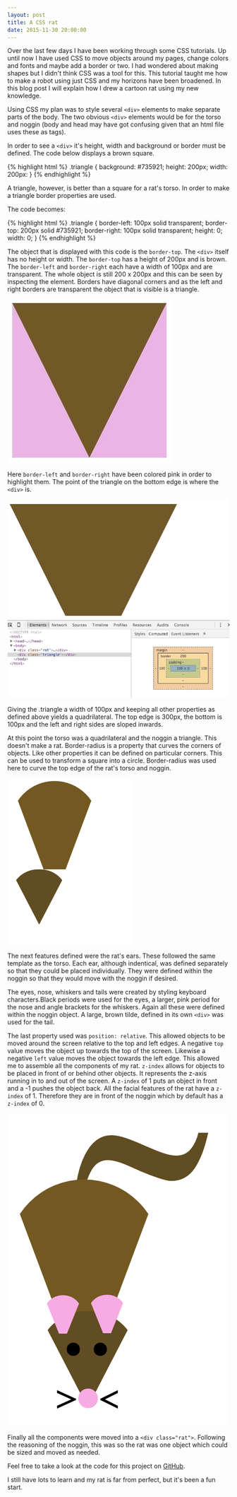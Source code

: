 ```yaml
---
layout: post
title: A CSS rat
date: 2015-11-30 20:00:00
---
```


Over the last few days I have been working through some CSS tutorials. Up until now I have used CSS to move objects around my pages, change colors and fonts and maybe add a border or two. I had wondered about making shapes but I didn't think CSS was a tool for this. This tutorial taught me how to make a robot using just CSS and my horizons have been broadened. In this blog post I will explain how I drew a cartoon rat using my new knowledge.

Using CSS my plan was to style several `<div>` elements to make separate parts of the body. The two obvious `<div>` elements would be for the torso and noggin (body and head may have got confusing given that an html file uses these as tags).

In order to see a `<div>` it's height, width and background or border must be defined. The code below displays a brown square.

{% highlight html %}
.triangle {
  background: #735921;
  height: 200px;
  width: 200px:
}
{% endhighlight %}

A triangle, however, is better than a square for a rat's torso. In order to make a triangle border properties are used. 

The code becomes:

{% highlight html %}
.triangle {
  border-left: 100px solid transparent;
  border-top: 200px solid #735921;
  border-right: 100px solid transparent; 
  height: 0;
  width: 0;
}
{% endhighlight %}

The object that is displayed with this code is the `border-top`. The `<div>` itself has no height or width. The `border-top` has a height of 200px and is brown. The `border-left` and `border-right` each have a width of 100px and are transparent. The whole object is still 200 x 200px and this can be seen by inspecting the element. Borders have diagonal corners and as the left and right borders are transparent the object that is visible is a triangle.

![Highlighting side borders](/assets/20151130_css_rat/pink_side_borders.jpg)

Here `border-left` and `border-right` have been colored pink in order to highlight them. The point of the triangle on the bottom edge is where the `<div>` is.

![Div with width](/assets/20151130_css_rat/div_with_width.jpg)

Giving the .triangle a width of 100px and keeping all other properties as defined above yields a quadrilateral. The top edge is 300px, the bottom is 100px and the left and right sides are sloped inwards. 

At this point the torso was a quadrilateral and the noggin a triangle. This doesn't make a rat. Border-radius is a property that curves the corners of objects. Like other properties it can be defined on particular corners. This can be used to transform a square into a circle. Border-radius was used here to curve the top edge of the rat's torso and noggin.

![Torso and noggin](/assets/20151130_css_rat/torso_and_noggin.png)

The next features defined were the rat's ears. These followed the same template as the torso. Each ear, although indentical, was defined separately so that they could be placed individually. They were defined within the noggin so that they would move with the noggin if desired.

The eyes, nose, whiskers and tails were created by styling keyboard characters.Black periods were used for the eyes, a larger, pink period for the nose and angle brackets for the whiskers. Again all these were defined within the noggin object. A large, brown tilde, defined in its own `<div>` was used for the tail.

The last property used was `position: relative`. This allowed objects to be moved around the screen relative to the top and left edges. A negative `top` value moves the object up towards the top of the screen. Likewise a negative `left` value moves the object towards the left edge. This allowed me to assemble all the components of my rat. `z-index` allows for objects to be placed in front of or behind other objects. It represents the z-axis running in to and out of the screen. A `z-index` of 1 puts an object in front and a -1 pushes the object back. All the facial features of the rat have a `z-index` of 1. Therefore they are in front of the noggin which by default has a `z-index` of 0.

![Final rat](/assets/20151130_css_rat/rat.png)

Finally all the components were moved into a `<div class="rat">`. Following the reasoning of the noggin, this was so the rat was one object which could be sized and moved as needed.

Feel free to take a look at the code for this project on [GitHub](https://github.com/JessSumner/css-rat). 

I still have lots to learn and my rat is far from perfect, but it's been a fun start.
